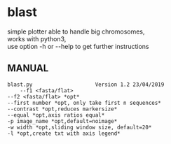 # blast
simple plotter able to handle big chromosomes,  
works with python3,  
use option -h or --help to get further instructions  
  
## MANUAL  
  
    blast.py					Version 1.2	23/04/2019  
        --f1 <fasta/flat>  
	--f2 <fasta/flat> *opt*  
	--first number *opt, only take first n sequences*  
	--contrast *opt,reduces markersize*  
	--equal *opt,axis ratios equal*  
	-p image_name *opt,default=noimage*  
	-w width *opt,sliding window size, default=20*  
	-l *opt,create txt with axis legend*  
